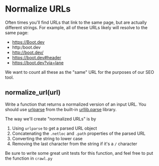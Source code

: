 # Normalize URLs

Often times you'll find URLs that link to the same page, but are actually different strings. For example, all of these URLs likely will resolve to the same page:

* https://Boot.dev
* http:/boot.dev
* http://boot.dev/
* https://boot.dev#header
* https://boot.dev?via=lane

We want to count all these as the "same" URL for the purposes of our SEO tool.

## normalize_url(url)

Write a function that returns a normalized version of an input URL. You should use [urlparse](https://docs.python.org/3/library/urllib.parse.html#url-parsing) from the built-in [urllib.parse](https://docs.python.org/3/library/urllib.parse.html) library.

The way we'll create "normalized URLs" is by

1. Using `urlparse` to get a parsed URL object
2. Concatenating the `.netloc` and `.path` properties of the parsed URL
3. Converting the string to lower case
4. Removing the last character from the string if it's a `/` character

Be sure to write some great unit tests for this function, and feel free to put the function in `crawl.py`

